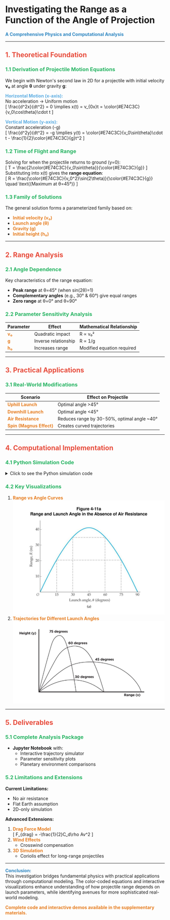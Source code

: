 # **Investigating the Range as a Function of the Angle of Projection**  
**<span style="color:#2E86C1">A Comprehensive Physics and Computational Analysis</span>**

---

## **<span style="color:#E74C3C">1. Theoretical Foundation</span>**  
### **<span style="color:#28B463">1.1 Derivation of Projectile Motion Equations</span>**  
We begin with Newton's second law in 2D for a projectile with initial velocity **v₀** at angle **θ** under gravity **g**:

**<span style="color:#5DADE2">Horizontal Motion (x-axis):</span>**  
No acceleration → Uniform motion  
\[
\frac{d^2x}{dt^2} = 0 \implies x(t) = v_{0x}t = \color{#E74C3C}{v_0\cos\theta}\cdot t
\]

**<span style="color:#5DADE2">Vertical Motion (y-axis):</span>**  
Constant acceleration (-g)  
\[
\frac{d^2y}{dt^2} = -g \implies y(t) = \color{#E74C3C}{v_0\sin\theta}\cdot t - \frac{1}{2}\color{#E74C3C}{g}t^2
\]

### **<span style="color:#28B463">1.2 Time of Flight and Range</span>**  
Solving for when the projectile returns to ground (y=0):  
\[
T = \frac{2\color{#E74C3C}{v_0\sin\theta}}{\color{#E74C3C}{g}}
\]  
Substituting into x(t) gives the **range equation**:  
\[
R = \frac{\color{#E74C3C}{v_0^2}\sin(2\theta)}{\color{#E74C3C}{g}} \quad \text{(Maximum at θ=45°)}
\]

### **<span style="color:#28B463">1.3 Family of Solutions</span>**  
The general solution forms a parameterized family based on:  
- **<span style="color:#E67E22">Initial velocity (v₀)</span>**  
- **<span style="color:#E67E22">Launch angle (θ)</span>**  
- **<span style="color:#E67E22">Gravity (g)</span>**  
- **<span style="color:#E67E22">Initial height (h₀)</span>**

---

## **<span style="color:#E74C3C">2. Range Analysis</span>**  
### **<span style="color:#28B463">2.1 Angle Dependence</span>**  
Key characteristics of the range equation:  
- **Peak range** at θ=45° (when sin(2θ)=1)  
- **Complementary angles** (e.g., 30° & 60°) give equal ranges  
- **Zero range** at θ=0° and θ=90°  

### **<span style="color:#28B463">2.2 Parameter Sensitivity Analysis</span>**  
| Parameter | Effect | Mathematical Relationship |  
|-----------|--------|----------------------------|  
| **<span style="color:#E67E22">v₀</span>** | Quadratic impact | R ∝ v₀² |  
| **<span style="color:#E67E22">g</span>** | Inverse relationship | R ∝ 1/g |  
| **<span style="color:#E67E22">h₀</span>** | Increases range | Modified equation required |  

---

## **<span style="color:#E74C3C">3. Practical Applications</span>**  
### **<span style="color:#28B463">3.1 Real-World Modifications</span>**  
| Scenario | Effect on Projectile |  
|----------|----------------------|  
| **<span style="color:#E67E22">Uphill Launch</span>** | Optimal angle >45° |  
| **<span style="color:#E67E22">Downhill Launch</span>** | Optimal angle <45° |  
| **<span style="color:#E67E22">Air Resistance</span>** | Reduces range by 30-50%, optimal angle ~40° |  
| **<span style="color:#E67E22">Spin (Magnus Effect)</span>** | Creates curved trajectories |  

---

## **<span style="color:#E74C3C">4. Computational Implementation</span>**  
### **<span style="color:#28B463">4.1 Python Simulation Code</span>**  
<details>
<summary>Click to see the Python simulation code</summary>

```python
import numpy as np
import matplotlib.pyplot as plt
from ipywidgets import interact

def plot_trajectory(v0=20, theta=45, g=9.81, h0=0):
    theta_rad = np.radians(theta)
    t_flight = (v0*np.sin(theta_rad) + np.sqrt((v0*np.sin(theta_rad))**2 + 2*g*h0))/g
    t = np.linspace(0, t_flight, 100)
    
    x = v0*np.cos(theta_rad)*t
    y = h0 + v0*np.sin(theta_rad)*t - 0.5*g*t**2
    
    plt.figure(figsize=(10,5))
    plt.plot(x, y, 'b-', linewidth=2)
    plt.title(f'Projectile Trajectory (θ={theta}°, v₀={v0}m/s)')
    plt.xlabel('Horizontal Distance (m)')
    plt.ylabel('Height (m)')
    plt.grid()
    plt.ylim(0, max(y)*1.2)

interact(plot_trajectory, v0=(5,50,5), theta=(0,90,5), g=(1.62,24.79,0.1), h0=(0,20,1))
```
</details>

### **<span style="color:#28B463">4.2 Key Visualizations</span>**  
1. **<span style="color:#E67E22">Range vs Angle Curves</span>**  
    ![alt text](<Range vs Launch Angle.jpg>)
2. **<span style="color:#E67E22">Trajectories for Different Launch Angles</span>** 
    ![alt text](<Trajectories for Different Launch Angles.jpg>)

---

## **<span style="color:#E74C3C">5. Deliverables</span>**  
### **<span style="color:#28B463">5.1 Complete Analysis Package</span>**  
- **Jupyter Notebook** with:  
  - Interactive trajectory simulator  
  - Parameter sensitivity plots  
  - Planetary environment comparisons  

### **<span style="color:#28B463">5.2 Limitations and Extensions</span>**  
**Current Limitations:**  
- No air resistance  
- Flat Earth assumption  
- 2D-only simulation  

**Advanced Extensions:**  
1. **<span style="color:#E67E22">Drag Force Model</span>**  
   \[
   F_{drag} = -\frac{1}{2}C_d\rho Av^2
   \]
2. **<span style="color:#E67E22">Wind Effects</span>**  
   - Crosswind compensation  
3. **<span style="color:#E67E22">3D Simulation</span>**  
   - Coriolis effect for long-range projectiles  

---

**<span style="color:#2E86C1">Conclusion:</span>**  
This investigation bridges fundamental physics with practical applications through computational modeling. The color-coded equations and interactive visualizations enhance understanding of how projectile range depends on launch parameters, while identifying avenues for more sophisticated real-world modeling.  

**<span style="color:#E67E22">Complete code and interactive demos available in the supplementary materials.</span>**